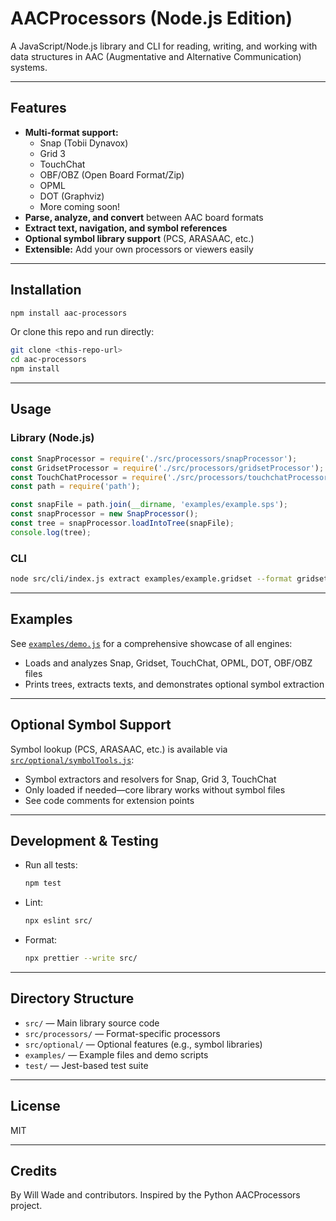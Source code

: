 # AACProcessors (Node.js Edition)

A JavaScript/Node.js library and CLI for reading, writing, and working with data structures in AAC (Augmentative and Alternative Communication) systems.

---

## Features
- **Multi-format support:**
  - Snap (Tobii Dynavox)
  - Grid 3
  - TouchChat
  - OBF/OBZ (Open Board Format/Zip)
  - OPML
  - DOT (Graphviz)
  - More coming soon!
- **Parse, analyze, and convert** between AAC board formats
- **Extract text, navigation, and symbol references**
- **Optional symbol library support** (PCS, ARASAAC, etc.)
- **Extensible:** Add your own processors or viewers easily

---

## Installation

```bash
npm install aac-processors
```

Or clone this repo and run directly:

```bash
git clone <this-repo-url>
cd aac-processors
npm install
```

---

## Usage

### Library (Node.js)

```js
const SnapProcessor = require('./src/processors/snapProcessor');
const GridsetProcessor = require('./src/processors/gridsetProcessor');
const TouchChatProcessor = require('./src/processors/touchchatProcessor');
const path = require('path');

const snapFile = path.join(__dirname, 'examples/example.sps');
const snapProcessor = new SnapProcessor();
const tree = snapProcessor.loadIntoTree(snapFile);
console.log(tree);
```

### CLI

```bash
node src/cli/index.js extract examples/example.gridset --format gridset
```

---

## Examples

See [`examples/demo.js`](examples/demo.js) for a comprehensive showcase of all engines:
- Loads and analyzes Snap, Gridset, TouchChat, OPML, DOT, OBF/OBZ files
- Prints trees, extracts texts, and demonstrates optional symbol extraction

---

## Optional Symbol Support

Symbol lookup (PCS, ARASAAC, etc.) is available via [`src/optional/symbolTools.js`](src/optional/symbolTools.js):
- Symbol extractors and resolvers for Snap, Grid 3, TouchChat
- Only loaded if needed—core library works without symbol files
- See code comments for extension points

---

## Development & Testing

- Run all tests:
  ```bash
  npm test
  ```
- Lint:
  ```bash
  npx eslint src/
  ```
- Format:
  ```bash
  npx prettier --write src/
  ```

---

## Directory Structure

- `src/` — Main library source code
- `src/processors/` — Format-specific processors
- `src/optional/` — Optional features (e.g., symbol libraries)
- `examples/` — Example files and demo scripts
- `test/` — Jest-based test suite

---

## License
MIT

---

## Credits
By Will Wade and contributors. Inspired by the Python AACProcessors project.
